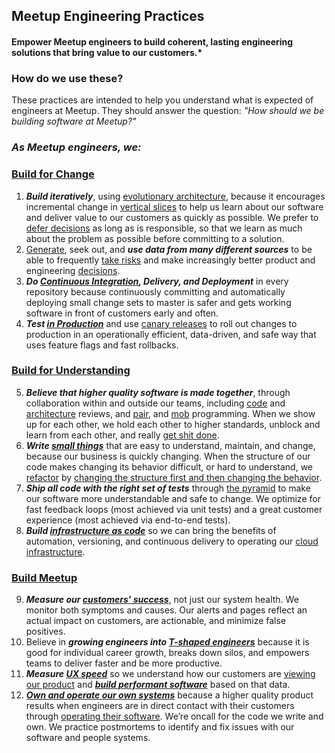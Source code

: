 ## Meetup Engineering Practices
#### Empower Meetup engineers to build coherent, lasting engineering solutions that bring value to our customers.*

### How do we use these?
These practices are intended to help you understand what is expected of engineers at Meetup. They should answer the question: *"How should we be building software at Meetup?"*

### *As Meetup engineers, we:*

### [Build for Change](/principles/principles.md) 

1. ***Build iteratively***, using [evolutionary architecture](https://www.thoughtworks.com/insights/blog/microservices-evolutionary-architecture), because it encourages incremental change in [vertical slices](https://agileforall.com/vertical-slices-and-scale/) to help us learn about our software and deliver value to our customers as quickly as possible. We prefer to [defer decisions](https://martinfowler.com/bliki/Yagni.html) as long as is responsible, so that we learn as much about the problem as possible before committing to a solution.
2. [Generate](https://docs.google.com/document/d/1Wuuc7B1AexwT2UV3N-8BpNxxNB0z_hFhHM0tC2Dx-K8/edit?ts=5cfff9bf#), seek out, and ***use data from many different sources*** to be able to frequently [take risks](https://youtu.be/rA3K0nwBIH4?t=1200) and make increasingly better product and engineering [decisions](https://blog.usejournal.com/the-surprising-link-between-a-companys-growth-and-its-data-analytics-strategy-8e5be31bbca5).
3. ***Do [Continuous Integration](https://martinfowler.com/bliki/ContinuousDelivery.html), Delivery, and Deployment*** in every repository because continuously committing and automatically deploying small change sets to master is safer and gets working software in front of customers early and often. 
4. ***Test [in Production](https://martinfowler.com/articles/qa-in-production.html)*** and use [canary releases](https://martinfowler.com/bliki/CanaryRelease.html) to roll out changes to production in an operationally efficient, data-driven, and safe way that uses feature flags and fast rollbacks. 

### [Build for Understanding](/principles/principles.md)

5. ***Believe that higher quality software is made together***, through collaboration within and outside our teams, including [code](https://medium.com/making-meetup/effective-code-review-through-principled-pragmatism-c9ef59228bdb) and [architecture](https://meetup.atlassian.net/wiki/spaces/MUP/pages/679642233/About+the+Architecture+Toolkit) reviews, and [pair](https://meetup.atlassian.net/wiki/spaces/coresvc/pages/523075747/How+To+Pair+Better), and [mob](https://meetup.atlassian.net/wiki/spaces/coresvc/pages/829947918/Mobbing) programming. When we show up for each other, we hold each other to higher standards, unblock and learn from each other, and really [get shit done](http://www.sarahmei.com/blog/2010/04/14/thoughts-on-two-months-of-pairing/).
6. ***Write [small things](https://www.youtube.com/watch?v=8bZh5LMaSmE)*** that are easy to understand, maintain, and change, because our business is quickly changing. When the structure of our code makes changing its behavior difficult, or hard to understand, we [refactor](https://martinfowler.com/books/refactoring.html) by [changing the structure first and then changing the behavior](https://www.youtube.com/watch?v=8bZh5LMaSmE).
7. ***Ship all code with the right set of tests*** through [the pyramid](https://martinfowler.com/articles/practical-test-pyramid.html) to make our software more understandable and safe to change. We optimize for fast feedback loops (most achieved via unit tests) and a great customer experience (most achieved via end-to-end tests).
8. ***Build [infrastructure as code](https://www.hashicorp.com/resources/what-is-infrastructure-as-code)*** so we can bring the benefits of automation, versioning, and continuous delivery to operating our [cloud infrastructure](https://aws.amazon.com/).

### [Build Meetup](/principles/principles.md)

9. ***Measure our [customers' success](https://landing.google.com/sre/sre-book/chapters/monitoring-distributed-systems/)***, not just our system health. We monitor both symptoms and causes. Our alerts and pages reflect an actual impact on customers, are actionable, and minimize false positives.
10. Believe in ***growing engineers into [T-shaped engineers](https://medium.com/making-meetup/t-shaped-engineering-on-meetup-pro-1e0a38df7f5b)*** because it is good for individual career growth, breaks down silos, and empowers teams to deliver faster and be more productive. 
11. ***Measure [UX speed](https://meetup.atlassian.net/wiki/spaces/WEG/pages/818316451/UX+Speed+Definitions)*** so we understand how our customers are [viewing our product](https://meetup.atlassian.net/wiki/spaces/WEG/pages/818316451/UX+Speed+Definitions) and ***[build performant software](https://meetup.atlassian.net/wiki/spaces/WEG/pages/669614663/Web%2BPerformance%2BUX%2BSpeed)*** based on that data.
12. ***[Own and operate our own systems](https://www.thoughtworks.com/insights/blog/there-no-such-thing-devops-team)*** because a higher quality product results when engineers are in direct contact with their customers through [operating their software](https://queue.acm.org/detail.cfm?id=1142065). We’re oncall for the code we write and own. We practice postmortems to identify and fix issues with our software and people systems.
